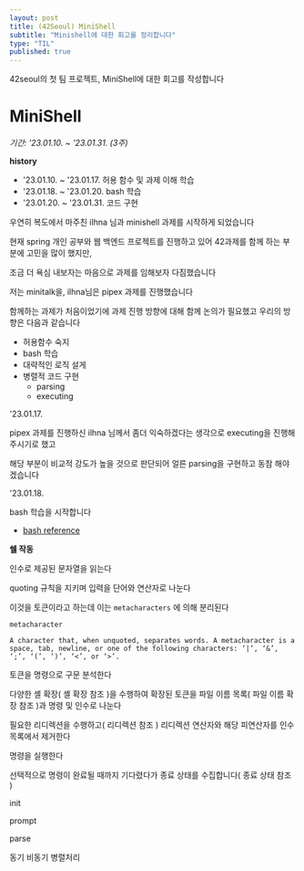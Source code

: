 ```yaml
---
layout: post
title: (42Seoul) MiniShell
subtitle: "Minishell에 대한 회고를 정리합니다"
type: "TIL"
published: true
---
```


42seoul의 첫 팀 프로젝트, MiniShell에 대한 회고를 작성합니다

# MiniShell

_기간: '23.01.10. ~ '23.01.31. (3주)_

**history**

- '23.01.10. ~ '23.01.17.   허용 함수 및 과제 이해 학습
- '23.01.18. ~ '23.01.20.   bash 학습
- '23.01.20. ~ '23.01.31.   코드 구현

우연히 복도에서 마주친 ilhna 님과 minishell 과제를 시작하게 되었습니다

현재 spring 개인 공부와 웹 백엔드 프로젝트를 진행하고 있어 42과제를 함께 하는 부분에 고민을 많이 했지만,

조금 더 욕심 내보자는 마음으로 과제를 임해보자 다짐했습니다

저는 minitalk을, ilhna님은 pipex 과제를 진행했습니다

함께하는 과제가 처음이었기에 과제 진행 방향에 대해 함께 논의가 필요했고 우리의 방향은 다음과 같습니다

- 허용함수 숙지
- bash 학습
- 대략적인 로직 설게
- 병렬적 코드 구현
  - parsing
  - executing


'23.01.17.

pipex 과제를 진행하신 ilhna 님께서 좀더 익숙하겠다는 생각으로 executing을 진행해주시기로 했고

해당 부분이 비교적 강도가 높을 것으로 판단되어 얼른 parsing을 구현하고 동참 해야겠습니다

'23.01.18.

bash 학습을 시작합니다

- [bash reference](https://www.gnu.org/savannah-checkouts/gnu/bash/manual/bash.html)


**쉘 작동**

인수로 제공된 문자열을 읽는다

quoting 규칙을 지키며 입력을 단어와 연산자로 나눈다

이것을 토큰이라고 하는데 이는 `metacharacters` 에 의해 분리된다

```
metacharacter

A character that, when unquoted, separates words. A metacharacter is a space, tab, newline, or one of the following characters: ‘|’, ‘&’, ‘;’, ‘(’, ‘)’, ‘<’, or ‘>’.
```

토큰을 명령으로 구문 분석한다

다양한 셸 확장( 셸 확장 참조 )을 수행하여 확장된 토큰을 파일 이름 목록( 파일 이름 확장 참조 )과 명령 및 인수로 나눈다

필요한 리디렉션을 수행하고( 리디렉션 참조 ) 리디렉션 연산자와 해당 피연산자를 인수 목록에서 제거한다

명령을 실행한다

선택적으로 명령이 완료될 때까지 기다렸다가 종료 상태를 수집합니다( 종료 상태 참조 )

init

prompt

parse





동기 비동기 병렬처리


